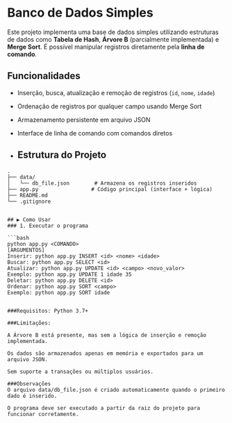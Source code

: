 # Banco de Dados Simples

Este projeto implementa uma base de dados simples utilizando estruturas de dados como **Tabela de Hash**, **Árvore B** (parcialmente implementada) e **Merge Sort**. É possível manipular registros diretamente pela **linha de comando**.

## Funcionalidades

- Inserção, busca, atualização e remoção de registros (`id`, `nome`, `idade`)
- Ordenação de registros por qualquer campo usando Merge Sort
- Armazenamento persistente em arquivo JSON
- Interface de linha de comando com comandos diretos

- ##  Estrutura do Projeto
```text
.
├── data/
│   └── db_file.json        # Armazena os registros inseridos
├── app.py                 # Código principal (interface + lógica)
├── README.md
└── .gitignore


## ▶️ Como Usar
### 1. Executar o programa

```bash
python app.py <COMANDO>
[ARGUMENTOS]
Inserir: python app.py INSERT <id> <nome> <idade>
Buscar: python app.py SELECT <id>
Atualizar: python app.py UPDATE <id> <campo> <novo_valor>
Exemplo: python app.py UPDATE 1 idade 35
Deletar: python app.py DELETE <id>
Ordenar: python app.py SORT <campo>
Exemplo: python app.py SORT idade


###Requisitos: Python 3.7+

###Limitações:

A Árvore B está presente, mas sem a lógica de inserção e remoção implementada.

Os dados são armazenados apenas em memória e exportados para um arquivo JSON.

Sem suporte a transações ou múltiplos usuários.

###Observações
O arquivo data/db_file.json é criado automaticamente quando o primeiro dado é inserido.

O programa deve ser executado a partir da raiz do projeto para funcionar corretamente.




